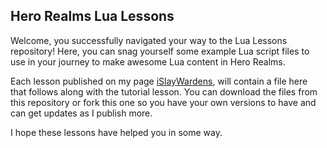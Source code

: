 

## Hero Realms Lua Lessons
Welcome, you successfully navigated your way to the Lua Lessons repository! Here, you can snag yourself some example Lua script files to use in your journey to make awesome Lua content in Hero Realms. 

Each lesson published on my page [iSlayWardens](https://islaywardens.com/tag/lua-lesson/), will contain a file here that follows along with the tutorial lesson. You can download the files from this repository or fork this one so you have your own versions to have and can get updates as I publish more.

I hope these lessons have helped you in some way.



